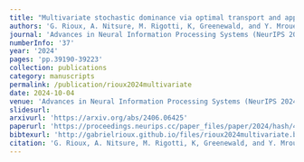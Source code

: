 ```yaml
---
title: "Multivariate stochastic dominance via optimal transport and applications to models benchmarking"
authors: 'G. Rioux, A. Nitsure, M. Rigotti, K, Greenewald, and Y. Mroueh'
journal: 'Advances in Neural Information Processing Systems (NeurIPS 2024)'
numberInfo: '37'
year: '2024'
pages: 'pp.39190-39223'
collection: publications
category: manuscripts
permalink: /publication/rioux2024multivariate
date: 2024-10-04
venue: 'Advances in Neural Information Processing Systems (NeurIPS 2024)'
slidesurl: 
arxivurl: 'https://arxiv.org/abs/2406.06425'
paperurl: 'https://proceedings.neurips.cc/paper_files/paper/2024/hash/4537592f9594a0522da99566b90380cc-Abstract-Conference.html'
bibtexurl: 'http://gabrielrioux.github.io/files/rioux2024multivariate.bib'
citation: 'G. Rioux, A. Nitsure, M. Rigotti, K, Greenewald, and Y. Mroueh. &quot;Multivariate stochastic dominance via optimal transport and applications to models benchmarking.&quot; <i>Advances in Neural Information Processing Systems</i>. 37, 2024, pp.39190-39223.'
---
```

